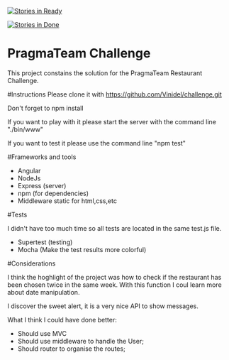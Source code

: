 [![Stories in Ready](https://badge.waffle.io/Vinidel/challenge.png?label=ready&title=Ready)](https://waffle.io/Vinidel/challenge)

[![Stories in Done](https://badge.waffle.io/Vinidel/challenge.svg?label=ready&title=Done)](http://waffle.io/Vinidel/challenge)

# PragmaTeam Challenge

This project constains the solution for the PragmaTeam Restaurant Challenge.

#Instructions
Please clone it with https://github.com/Vinidel/challenge.git

Don't forget to npm install

If you want to play with it please start the server with the command line "./bin/www"

If you want to test it please use the command line "npm test"

#Frameworks and tools

- Angular
- NodeJs
- Express (server)
- npm (for dependencies)
- Middleware static for html,css,etc

#Tests

I didn't have too much time so all tests are located in the same test.js file.

- Supertest (testing)
- Mocha (Make the test results more colorful)

#Considerations

I think the hoghlight of the project was how to check if the restaurant has been chosen twice in the same week. With this function I coul learn more about date manipulation.

I discover the sweet alert, it is a very nice API to show messages.

What I think I could have done better:
- Should use MVC
- Should use middleware to handle the User;
- Should router to organise the routes;

